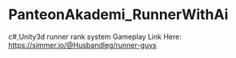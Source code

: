 # PanteonAkademi_RunnerWithAi
c#,Unity3d runner rank system
Gameplay Link Here: https://simmer.io/@Husbandleg/runner-guys
